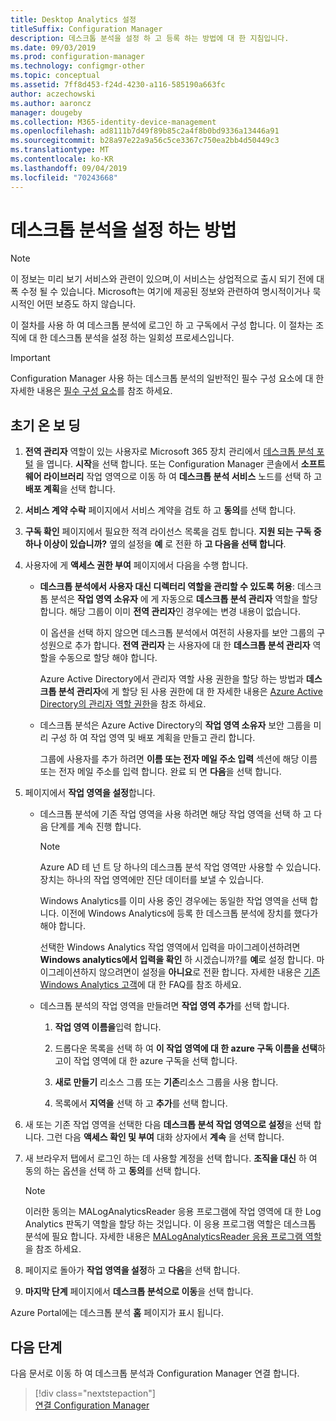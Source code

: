 ```yaml
---
title: Desktop Analytics 설정
titleSuffix: Configuration Manager
description: 데스크톱 분석을 설정 하 고 등록 하는 방법에 대 한 지침입니다.
ms.date: 09/03/2019
ms.prod: configuration-manager
ms.technology: configmgr-other
ms.topic: conceptual
ms.assetid: 7ff8d453-f24d-4230-a116-585190a663fc
author: aczechowski
ms.author: aaroncz
manager: dougeby
ms.collection: M365-identity-device-management
ms.openlocfilehash: ad8111b7d49f89b85c2a4f8b0bd9336a13446a91
ms.sourcegitcommit: b28a97e22a9a56c5ce3367c750ea2bb4d50449c3
ms.translationtype: MT
ms.contentlocale: ko-KR
ms.lasthandoff: 09/04/2019
ms.locfileid: "70243668"
---
```

# <a name="how-to-set-up-desktop-analytics"></a>데스크톱 분석을 설정 하는 방법

> [!Note]  
> 이 정보는 미리 보기 서비스와 관련이 있으며,이 서비스는 상업적으로 출시 되기 전에 대폭 수정 될 수 있습니다. Microsoft는 여기에 제공된 정보와 관련하여 명시적이거나 묵시적인 어떤 보증도 하지 않습니다.  

이 절차를 사용 하 여 데스크톱 분석에 로그인 하 고 구독에서 구성 합니다. 이 절차는 조직에 대 한 데스크톱 분석을 설정 하는 일회성 프로세스입니다.  


> [!Important]  
> Configuration Manager 사용 하는 데스크톱 분석의 일반적인 필수 구성 요소에 대 한 자세한 내용은 [필수 구성 요소](/sccm/desktop-analytics/overview#prerequisites)를 참조 하세요.  

## <a name="initial-onboarding"></a>초기 온 보 딩

1. **전역 관리자** 역할이 있는 사용자로 Microsoft 365 장치 관리에서 [데스크톱 분석 포털](https://aka.ms/desktopanalytics) 을 엽니다. **시작**을 선택 합니다. 또는 Configuration Manager 콘솔에서 **소프트웨어 라이브러리** 작업 영역으로 이동 하 여 **데스크톱 분석 서비스** 노드를 선택 하 고 **배포 계획**을 선택 합니다.

2. **서비스 계약 수락** 페이지에서 서비스 계약을 검토 하 고 **동의**를 선택 합니다.  

3. **구독 확인** 페이지에서 필요한 적격 라이선스 목록을 검토 합니다. **지원 되는 구독 중 하나 이상이 있습니까?** 옆의 설정을 **예** 로 전환 하 **고 다음을 선택 합니다**.  

4. 사용자에 게 **액세스 권한 부여** 페이지에서 다음을 수행 합니다.

    - **데스크톱 분석에서 사용자 대신 디렉터리 역할을 관리할 수 있도록 허용**: 데스크톱 분석은 **작업 영역 소유자** 에 게 자동으로 **데스크톱 분석 관리자** 역할을 할당 합니다. 해당 그룹이 이미 **전역 관리자**인 경우에는 변경 내용이 없습니다.

        이 옵션을 선택 하지 않으면 데스크톱 분석에서 여전히 사용자를 보안 그룹의 구성원으로 추가 합니다. **전역 관리자** 는 사용자에 대 한 **데스크톱 분석 관리자** 역할을 수동으로 할당 해야 합니다.   

        Azure Active Directory에서 관리자 역할 사용 권한을 할당 하는 방법과 **데스크톱 분석 관리자**에 게 할당 된 사용 권한에 대 한 자세한 내용은 [Azure Active Directory의 관리자 역할 권한](https://docs.microsoft.com/azure/active-directory/users-groups-roles/directory-assign-admin-roles)을 참조 하세요.  

    - 데스크톱 분석은 Azure Active Directory의 **작업 영역 소유자** 보안 그룹을 미리 구성 하 여 작업 영역 및 배포 계획을 만들고 관리 합니다. 

        그룹에 사용자를 추가 하려면 **이름 또는 전자 메일 주소 입력** 섹션에 해당 이름 또는 전자 메일 주소를 입력 합니다. 완료 되 면 **다음**을 선택 합니다.

5. 페이지에서 **작업 영역을 설정**합니다.  

    - 데스크톱 분석에 기존 작업 영역을 사용 하려면 해당 작업 영역을 선택 하 고 다음 단계를 계속 진행 합니다.  

        > [!Note]  
        > Azure AD 테 넌 트 당 하나의 데스크톱 분석 작업 영역만 사용할 수 있습니다. 장치는 하나의 작업 영역에만 진단 데이터를 보낼 수 있습니다.  

        Windows Analytics를 이미 사용 중인 경우에는 동일한 작업 영역을 선택 합니다. 이전에 Windows Analytics에 등록 한 데스크톱 분석에 장치를 했다가 해야 합니다.

        선택한 Windows Analytics 작업 영역에서 입력을 마이그레이션하려면 **Windows analytics에서 입력을 확인** 하 시겠습니까?를 **예**로 설정 합니다. 마이그레이션하지 않으려면이 설정을 **아니요**로 전환 합니다. 자세한 내용은 [기존 Windows Analytics 고객](/sccm/desktop-analytics/faq#existing-windows-analytics-customers)에 대 한 FAQ를 참조 하세요.

    - 데스크톱 분석의 작업 영역을 만들려면 **작업 영역 추가**를 선택 합니다.  

        1. **작업 영역 이름을**입력 합니다.<!--do we have any guidance for this name?-->  

        2. 드롭다운 목록을 선택 하 여 **이 작업 영역에 대 한 azure 구독 이름을 선택**하 고이 작업 영역에 대 한 azure 구독을 선택 합니다.  

        3. **새로 만들기** 리소스 그룹 또는 **기존**리소스 그룹을 사용 합니다.

        4. 목록에서 **지역을** 선택 하 고 **추가**를 선택 합니다.  

6. 새 또는 기존 작업 영역을 선택한 다음 **데스크톱 분석 작업 영역으로 설정**을 선택 합니다.  그런 다음 **액세스 확인 및 부여** 대화 상자에서 **계속** 을 선택 합니다.  

7. 새 브라우저 탭에서 로그인 하는 데 사용할 계정을 선택 합니다. **조직을 대신** 하 여 동의 하는 옵션을 선택 하 고 **동의**를 선택 합니다.  

    > [!Note]  
    > 이러한 동의는 MALogAnalyticsReader 응용 프로그램에 작업 영역에 대 한 Log Analytics 판독기 역할을 할당 하는 것입니다. 이 응용 프로그램 역할은 데스크톱 분석에 필요 합니다. 자세한 내용은 [MALogAnalyticsReader 응용 프로그램 역할](/sccm/desktop-analytics/troubleshooting#bkmk_MALogAnalyticsReader)을 참조 하세요.  

8. 페이지로 돌아가 **작업 영역을 설정**하 고 **다음**을 선택 합니다.  

9. **마지막 단계** 페이지에서 **데스크톱 분석으로 이동**을 선택 합니다.

Azure Portal에는 데스크톱 분석 **홈** 페이지가 표시 됩니다.


## <a name="next-steps"></a>다음 단계

다음 문서로 이동 하 여 데스크톱 분석과 Configuration Manager 연결 합니다.
> [!div class="nextstepaction"]  
> [연결 Configuration Manager](/sccm/desktop-analytics/connect-configmgr)  
